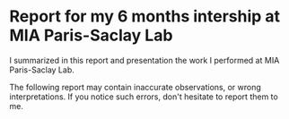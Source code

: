 # Report for my 6 months intership at MIA Paris-Saclay Lab

I summarized in this report and presentation the work I performed at MIA Paris-Saclay Lab.

The following report may contain inaccurate observations, or wrong interpretations. If you notice such errors, don't hesitate to report them to me.